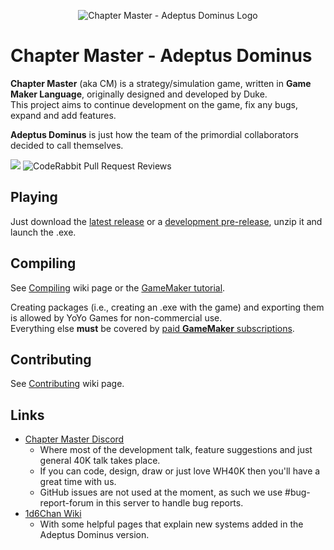 <p align="center">
  <img src="https://github.com/user-attachments/assets/47772b42-59ad-4fdf-84de-ae9bcba999be" alt="Chapter Master - Adeptus Dominus Logo"/>
</p>

# Chapter Master - Adeptus Dominus

**Chapter Master** (aka CM) is a strategy/simulation game, written in **Game Maker Language**, originally designed and developed by Duke.\
This project aims to continue development on the game, fix any bugs, expand and add features.

**Adeptus Dominus** is just how the team of the primordial collaborators decided to call themselves.

[![](https://dcbadge.limes.pink/api/server/https://discord.gg/zAGpqHzsXQ?style=flat)](https://discord.gg/zAGpqHzsXQ)
![CodeRabbit Pull Request Reviews](https://img.shields.io/coderabbit/prs/github/Adeptus-Dominus/ChapterMaster?style=flat)

## Playing
Just download the [latest release](https://github.com/Adeptus-Dominus/ChapterMaster/releases/latest) or a [development pre-release](https://github.com/Adeptus-Dominus/ChapterMaster/releases), unzip it and launch the .exe.

## Compiling

See [Compiling](https://github.com/Adeptus-Dominus/ChapterMaster/wiki/Compiling) wiki page or the [GameMaker tutorial](https://help.gamemaker.io/hc/en-us/articles/235186048-Setting-Up-For-Windows).

Creating packages (i.e., creating an .exe with the game) and exporting them is allowed by YoYo Games for non-commercial use.\
Everything else **must** be covered by [paid **GameMaker** subscriptions](https://gamemaker.io/en/get).

## Contributing

See [Contributing](https://github.com/Adeptus-Dominus/ChapterMaster/wiki/Contributing) wiki page.

## Links

- [Chapter Master Discord](https://discord.gg/zAGpqHzsXQ)
   - Where most of the development talk, feature suggestions and just general 40K talk takes place.
   - If you can code, design, draw or just love WH40K then you'll have a great time with us.
   - GitHub issues are not used at the moment, as such we use #bug-report-forum in this server to handle bug reports.
- [1d6Chan Wiki](https://1d6chan.miraheze.org/wiki/Category:Chapter_Master_:_Adeptus_Dominus)
   - With some helpful pages that explain new systems added in the Adeptus Dominus version.
